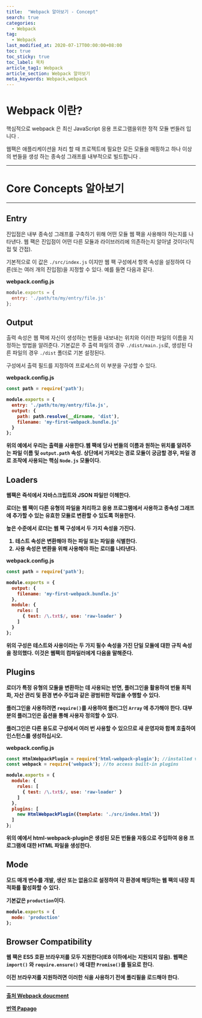 ```yaml
---
title:  "Webpack 알아보기 - Concept"
search: true
categories: 
  - Webpack
tag:
  - Webpack
last_modified_at: 2020-07-17T00:00:00+08:00
toc: true
toc_sticky: true
toc_label: 목차
article_tag1: Webpack
article_section: Webpack 알아보기
meta_keywords: Webpack,webpack
---
```

# Webpack 이란?

핵심적으로 webpack 은 최신 JavaScript 응용 프로그램을위한 정적 모듈 번들러 입니다 . 

웹팩은 애플리케이션을 처리 할 때 프로젝트에 필요한 모든 모듈을 매핑하고 하나 이상의 번들을 생성 하는 종속성 그래프를 내부적으로 빌드합니다 .

---

# Core Concepts 알아보기 

---

## Entry

진입점은 내부 종속성 그래프를 구축하기 위해 어떤 모듈 웹 팩을 사용해야 하는지를 나타낸다. 웹 팩은 진입점이 어떤 다른 모듈과 라이브러리에 의존하는지 알아낼 것이다(직접 및 간접).

기본적으로 이 값은 `./src/index.js` 이지만 웹 팩 구성에서 항목 속성을 설정하여 다른(또는 여러 개의 진입점)을 지정할 수 있다. 예를 들면 다음과 같다.

<b>webpack.config.js</b>
```js
module.exports = {
  entry: './path/to/my/entry/file.js'
};
```

## Output

출력 속성은 웹 팩에 자신이 생성하는 번들을 내보내는 위치와 이러한 파일의 이름을 지정하는 방법을 알려준다. 기본값은 주 출력 파일의 경우 `./dist/main.js`로, 생성된 다른 파일의 경우 `./dist` 폴더로 기본 설정된다.

구성에서 출력 필드를 지정하여 프로세스의 이 부분을 구성할 수 있다.

<b>webpack.config.js<b/>
```js
const path = require('path');

module.exports = {
  entry: './path/to/my/entry/file.js',
  output: {
    path: path.resolve(__dirname, 'dist'),
    filename: 'my-first-webpack.bundle.js'
  }
};
```

위의 예에서 우리는 출력을 사용한다.웹 팩에 당사 번들의 이름과 원하는 위치를 알려주는 파일 이름 및 `output.path` 속성. 상단에서 가져오는 경로 모듈이 궁금할 경우, 파일 경로 조작에 사용되는 핵심 `Node.js` 모듈이다.


## Loaders

웹팩은 즉석에서 자바스크립트와 JSON 파일만 이해한다. 

로더는 웹 팩이 다른 유형의 파일을 처리하고 응용 프로그램에서 사용하고 종속성 그래프에 추가할 수 있는 유효한 모듈로 변환할 수 있도록 허용한다.

높은 수준에서 로더는 웹 팩 구성에서 두 가지 속성을 가진다.

1. 테스트 속성은 변환해야 하는 파일 또는 파일을 식별한다.
2. 사용 속성은 변환을 위해 사용해야 하는 로더를 나타낸다.

<b>webpack.config.js</b>
```js
const path = require('path');

module.exports = {
  output: {
    filename: 'my-first-webpack.bundle.js'
  },
  module: {
    rules: [
      { test: /\.txt$/, use: 'raw-loader' }
    ]
  }
};
```

위의 구성은 테스트와 사용이라는 두 가지 필수 속성을 가진 단일 모듈에 대한 규칙 속성을 정의했다. 이것은 웹팩의 컴파일러에게 다음을 말해준다.


## Plugins

로더가 특정 유형의 모듈을 변환하는 데 사용되는 반면, 플러그인을 활용하여 번들 최적화, 자산 관리 및 환경 변수 주입과 같은 광범위한 작업을 수행할 수 있다.


플러그인을 사용하려면 `require()`를 사용하여 플러그인 `Array` 에 추가해야 한다. 대부분의 플러그인은 옵션을 통해 사용자 정의할 수 있다. 

플러그인은 다른 용도로 구성에서 여러 번 사용할 수 있으므로 새 운영자와 함께 호출하여 인스턴스를 생성하십시오.

<b>webpack.config.js<b/>
```js
const HtmlWebpackPlugin = require('html-webpack-plugin'); //installed via npm
const webpack = require('webpack'); //to access built-in plugins

module.exports = {
  module: {
    rules: [
      { test: /\.txt$/, use: 'raw-loader' }
    ]
  },
  plugins: [
    new HtmlWebpackPlugin({template: './src/index.html'})
  ]
};
```

위의 예에서 html-webpack-plugin은 생성된 모든 번들을 자동으로 주입하여 응용 프로그램에 대한 HTML 파일을 생성한다.

## Mode

모드 매개 변수를 개발, 생산 또는 없음으로 설정하여 각 환경에 해당하는 웹 팩의 내장 최적화를 활성화할 수 있다. 

기본값은 `production`이다.

```js
module.exports = {
  mode: 'production'
};
```

## Browser Compatibility

웹 팩은 ES5 호환 브라우저를 모두 지원한다(IE8 이하에서는 지원되지 않음). 웹팩은 `import()` 와 `require.ensure()` 에 대한 `Promise()`를 필요로 한다. 

이전 브라우저를 지원하려면 이러한 식을 사용하기 전에 폴리필을 로드해야 한다.


---

[출처 Webpack doucment](https://webpack.js.org/concepts/)

[번역 Papago](https://papago.naver.com/)